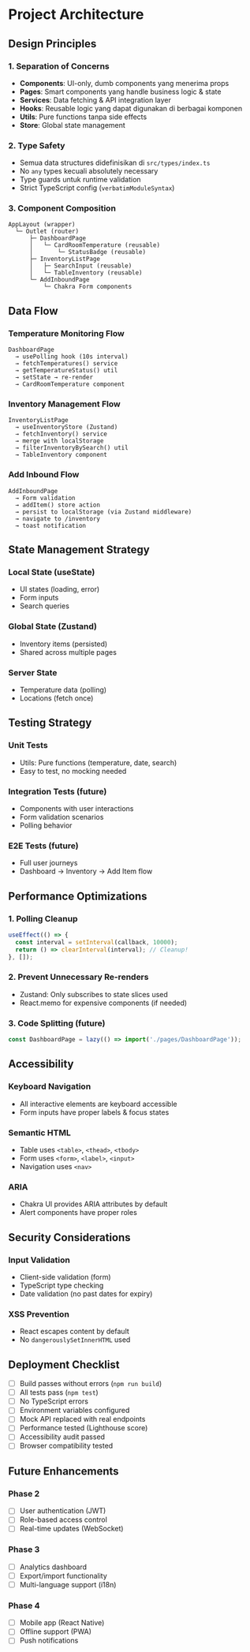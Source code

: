 # Project Architecture

## Design Principles

### 1. Separation of Concerns
- **Components**: UI-only, dumb components yang menerima props
- **Pages**: Smart components yang handle business logic & state
- **Services**: Data fetching & API integration layer
- **Hooks**: Reusable logic yang dapat digunakan di berbagai komponen
- **Utils**: Pure functions tanpa side effects
- **Store**: Global state management

### 2. Type Safety
- Semua data structures didefinisikan di `src/types/index.ts`
- No `any` types kecuali absolutely necessary
- Type guards untuk runtime validation
- Strict TypeScript config (`verbatimModuleSyntax`)

### 3. Component Composition
```
AppLayout (wrapper)
  └─ Outlet (router)
      ├─ DashboardPage
      │   └─ CardRoomTemperature (reusable)
      │       └─ StatusBadge (reusable)
      ├─ InventoryListPage
      │   ├─ SearchInput (reusable)
      │   └─ TableInventory (reusable)
      └─ AddInboundPage
          └─ Chakra Form components
```

## Data Flow

### Temperature Monitoring Flow
```
DashboardPage
  → usePolling hook (10s interval)
  → fetchTemperatures() service
  → getTemperatureStatus() util
  → setState → re-render
  → CardRoomTemperature component
```

### Inventory Management Flow
```
InventoryListPage
  → useInventoryStore (Zustand)
  → fetchInventory() service
  → merge with localStorage
  → filterInventoryBySearch() util
  → TableInventory component
```

### Add Inbound Flow
```
AddInboundPage
  → Form validation
  → addItem() store action
  → persist to localStorage (via Zustand middleware)
  → navigate to /inventory
  → toast notification
```

## State Management Strategy

### Local State (useState)
- UI states (loading, error)
- Form inputs
- Search queries

### Global State (Zustand)
- Inventory items (persisted)
- Shared across multiple pages

### Server State
- Temperature data (polling)
- Locations (fetch once)

## Testing Strategy

### Unit Tests
- Utils: Pure functions (temperature, date, search)
- Easy to test, no mocking needed

### Integration Tests (future)
- Components with user interactions
- Form validation scenarios
- Polling behavior

### E2E Tests (future)
- Full user journeys
- Dashboard → Inventory → Add Item flow

## Performance Optimizations

### 1. Polling Cleanup
```typescript
useEffect(() => {
  const interval = setInterval(callback, 10000);
  return () => clearInterval(interval); // Cleanup!
}, []);
```

### 2. Prevent Unnecessary Re-renders
- Zustand: Only subscribes to state slices used
- React.memo for expensive components (if needed)

### 3. Code Splitting (future)
```typescript
const DashboardPage = lazy(() => import('./pages/DashboardPage'));
```

## Accessibility

### Keyboard Navigation
- All interactive elements are keyboard accessible
- Form inputs have proper labels & focus states

### Semantic HTML
- Table uses `<table>`, `<thead>`, `<tbody>`
- Form uses `<form>`, `<label>`, `<input>`
- Navigation uses `<nav>`

### ARIA
- Chakra UI provides ARIA attributes by default
- Alert components have proper roles

## Security Considerations

### Input Validation
- Client-side validation (form)
- TypeScript type checking
- Date validation (no past dates for expiry)

### XSS Prevention
- React escapes content by default
- No `dangerouslySetInnerHTML` used

## Deployment Checklist

- [ ] Build passes without errors (`npm run build`)
- [ ] All tests pass (`npm test`)
- [ ] No TypeScript errors
- [ ] Environment variables configured
- [ ] Mock API replaced with real endpoints
- [ ] Performance tested (Lighthouse score)
- [ ] Accessibility audit passed
- [ ] Browser compatibility tested

## Future Enhancements

### Phase 2
- [ ] User authentication (JWT)
- [ ] Role-based access control
- [ ] Real-time updates (WebSocket)

### Phase 3
- [ ] Analytics dashboard
- [ ] Export/import functionality
- [ ] Multi-language support (i18n)

### Phase 4
- [ ] Mobile app (React Native)
- [ ] Offline support (PWA)
- [ ] Push notifications
